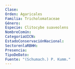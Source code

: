 ```yaml
---
Clase: 
Orden: Agaricales
Familia: Tricholomataceae
Género: 
Especie: Clitocybe suaveolens
NombreComún: 
CategoríaUICN: 
EstadoConservaciónNacional: 
SectorenlaRBHH: 
Presencia: 
TipoDeDato: 
Fuente: "(Schumach.) P. Kumm."
---
```

